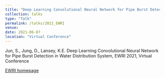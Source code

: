 ```yaml
---
title: "Deep Learning Convolutional Neural Network for Pipe Burst Detection in Water Distribution System"
collection: talks
type: "Talk"
permalink: /talks/2021_EWRI
venue: 
date: 2021-06-07 
location: "Virtual Conference"
---
```


Jun, S., Jung, D., Lansey, K.E. Deep Learning Convolutional Neural Network for Pipe Burst Detection in Water Distribution System, EWRI 2021, Virtual Conference

[EWRI homepage](https://www.ewricongress.org/)
